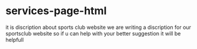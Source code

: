 # services-page-html
it is discription about sports club website
we are writing a discription for our sportsclub website so if u can help with your better suggestion it will be helpfull
